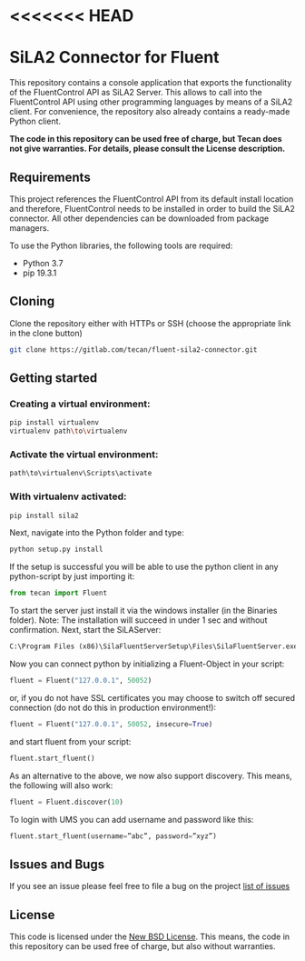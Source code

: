 <<<<<<< HEAD
=======
# SiLA2 Connector for Fluent
This repository contains a console application that exports the functionality of the FluentControl API as SiLA2 Server. 
This allows to call into the FluentControl API using other programming languages by means of a SiLA2 client. For convenience, the repository also already contains a ready-made Python client.

**The code in this repository can be used free of charge, but Tecan does not give warranties. For details, please consult the License description.**

## Requirements
This project references the FluentControl API from its default install location and therefore, FluentControl needs to be installed in order to build the SiLA2 connector. All other dependencies can be downloaded from package managers.

To use the Python libraries, the following tools are required:
* Python 3.7
* pip 19.3.1

## Cloning
Clone the repository either with HTTPs or SSH (choose the appropriate link in the clone button)
```bash
git clone https://gitlab.com/tecan/fluent-sila2-connector.git
```

## Getting started

### Creating a virtual environment:
```bash
pip install virtualenv
virtualenv path\to\virtualenv
```

### Activate the virtual environment:
```bash
path\to\virtualenv\Scripts\activate
```

### With virtualenv activated:
```bash
pip install sila2
```

Next, navigate into the Python folder and type:
```bash
python setup.py install
```

If the setup is successful you will be able to use the python client in any python-script by just importing it:
```python
from tecan import Fluent
```

To start the server just install it via the windows installer (in the Binaries folder). Note: The installation will succeed in under 1 sec and without confirmation. Next, start the SiLAServer: 
```cmd
C:\Program Files (x86)\SilaFluentServerSetup\Files\SilaFluentServer.exe
```

Now you can connect python by initializing a Fluent-Object in your script:

```python
fluent = Fluent("127.0.0.1", 50052)
```

or, if you do not have SSL certificates you may choose to switch off secured connection (do not do this in production environment!):
```python
fluent = Fluent("127.0.0.1", 50052, insecure=True)
```

and start fluent from your script:
```python
fluent.start_fluent()
```

As an alternative to the above, we now also support discovery. This means, the following will also work:
```python
fluent = Fluent.discover(10)
```

To login with UMS you can add username and password like this:
```python
fluent.start_fluent(username=”abc”, password=”xyz”)
```


## Issues and Bugs
If you see an issue please feel free to file a bug on the project [list of issues](https://gitlab.com/tecan/fluent-sila2-connector/issues)

## License
This code is licensed under the [New BSD License](https://choosealicense.com/licenses/bsd-3-clause/). This means, the code in this repository can be used free of charge, but also without warranties.